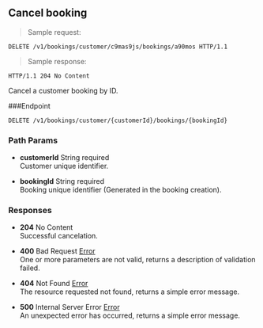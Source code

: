 
## Cancel booking

> Sample request:

```http
DELETE /v1/bookings/customer/c9mas9js/bookings/a90mos HTTP/1.1
```

> Sample response:

```http
HTTP/1.1 204 No Content
```

Cancel a customer booking by ID.

###Endpoint

`DELETE /v1/bookings/customer/{customerId}/bookings/{bookingId}`

### Path Params

* **customerId** <span class="param-type">String</span> <span class="required-param">required</span><br>
Customer unique identifier.

* **bookingId** <span class="param-type">String</span> <span class="required-param">required</span><br>
Booking unique identifier (Generated in the booking creation).

### Responses

* **204** <span class="verb-description">No Content</span><br>
Successful cancelation.

* **400** <span class="verb-description">Bad Request</span> <span class="param-type">[Error](#error)</span><br>
One or more parameters are not valid, returns a description of validation failed.

* **404** <span class="verb-description">Not Found</span> <span class="param-type">[Error](#error)</span><br>
The resource requested not found, returns a simple error message.

* **500** <span class="verb-description">Internal Server Error</span> <span class="param-type">[Error](#error)</span><br>
An unexpected error has occurred, returns a simple error message.
